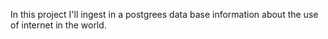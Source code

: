 In this project I'll ingest in a postgrees data base information about the use of internet in the world.
